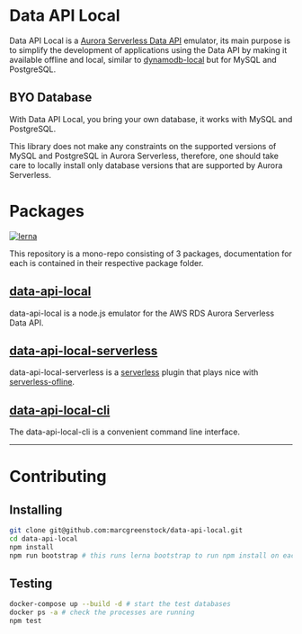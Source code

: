 # Data API Local

Data API Local is a [Aurora Serverless Data API](https://aws.amazon.com/blogs/aws/new-data-api-for-amazon-aurora-serverless/) emulator, its main purpose is to simplify the development of applications using the Data API by making it available offline and local, similar to [dynamodb-local](https://github.com/rynop/dynamodb-local) but for MySQL and PostgreSQL.

## BYO Database

With Data API Local, you bring your own database, it works with MySQL and PostgreSQL.

This library does not make any constraints on the supported versions of MySQL and PostgreSQL in Aurora Serverless, therefore, one should take care to locally install only database versions that are supported by Aurora Serverless.

# Packages

[![lerna](https://img.shields.io/badge/maintained%20with-lerna-cc00ff.svg)](https://lerna.js.org/)

This repository is a mono-repo consisting of 3 packages, documentation for each is contained in their respective package folder.

## [data-api-local](packages/data-api-local)

data-api-local is a node.js emulator for the AWS RDS Aurora Serverless Data API.

## [data-api-local-serverless](packages/data-api-local)

data-api-local-serverless is a [serverless](https://serverless.com/) plugin that plays nice with [serverless-ofline](https://github.com/dherault/serverless-offline).

## [data-api-local-cli](packages/data-api-local-cli)

The data-api-local-cli is a convenient command line interface.

---

# Contributing

## Installing

```sh
git clone git@github.com:marcgreenstock/data-api-local.git
cd data-api-local
npm install
npm run bootstrap # this runs lerna bootstrap to run npm install on each package and npm link the packages together.
```

## Testing

```sh
docker-compose up --build -d # start the test databases
docker ps -a # check the processes are running
npm test
```
